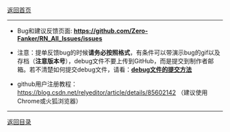 [返回首页](./Home)

***

* Bug和建议反馈页面:
**https://github.com/Zero-Fanker/RN_All_Issues/issues**

- 注意：提单反馈bug的时候**请务必按照格式**，有条件可以带演示bug的gif以及存档（**注意版本号**），debug文件不要上传到GitHub，而是提交到制作者邮箱。若不清楚如何提交debug文件，请看：[**debug文件的提交方法**](debug文件的处理方法)

- github用户注册教程：https://blog.csdn.net/relyeditor/article/details/85602142
（建议使用Chrome或火狐浏览器）


***

[返回目录](./常见问题指南)